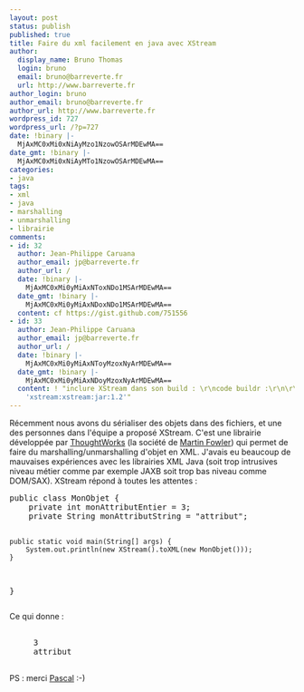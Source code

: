 ```yaml
---
layout: post
status: publish
published: true
title: Faire du xml facilement en java avec XStream
author:
  display_name: Bruno Thomas
  login: bruno
  email: bruno@barreverte.fr
  url: http://www.barreverte.fr
author_login: bruno
author_email: bruno@barreverte.fr
author_url: http://www.barreverte.fr
wordpress_id: 727
wordpress_url: /?p=727
date: !binary |-
  MjAxMC0xMi0xNiAyMzo1NzowOSArMDEwMA==
date_gmt: !binary |-
  MjAxMC0xMi0xNiAyMTo1NzowOSArMDEwMA==
categories:
- java
tags:
- xml
- java
- marshalling
- unmarshalling
- librairie
comments:
- id: 32
  author: Jean-Philippe Caruana
  author_email: jp@barreverte.fr
  author_url: /
  date: !binary |-
    MjAxMC0xMi0yMiAxNToxNDo1MSArMDEwMA==
  date_gmt: !binary |-
    MjAxMC0xMi0yMiAxNDoxNDo1MSArMDEwMA==
  content: cf https://gist.github.com/751556
- id: 33
  author: Jean-Philippe Caruana
  author_email: jp@barreverte.fr
  author_url: /
  date: !binary |-
    MjAxMC0xMi0yMiAxNToyMzoxNyArMDEwMA==
  date_gmt: !binary |-
    MjAxMC0xMi0yMiAxNDoyMzoxNyArMDEwMA==
  content: ! "inclure XStream dans son build : \r\ncode buildr :\r\n\r\nXSTREAM =
    'xstream:xstream:jar:1.2'"
---
```

<p>Récemment nous avons du sérialiser des objets dans des fichiers, et une des personnes dans l'équipe a proposé XStream. C'est une librairie développée par <a href="http://www.thoughtworks.com/">ThoughtWorks</a> (la société de <a href="http://martinfowler.com/">Martin Fowler</a>) qui permet de faire du marshalling/unmarshalling d'objet en XML. J'avais eu beaucoup de mauvaises expériences avec les librairies XML Java (soit trop intrusives niveau métier comme par exemple JAXB soit trop bas niveau comme DOM/SAX). XStream répond à toutes les attentes :</p>
<pre lang="java">public class MonObjet {
    private int monAttributEntier = 3;
    private String monAttributString = "attribut";

    public static void main(String[] args) {
        System.out.println(new XStream().toXML(new MonObjet()));
    }
}</pre>
<p>Ce qui donne :</p>
<pre lang="xml">
  <MonObjet> 
     <monAttributEntier>3</monAttributEntier>
     <monAttributString>attribut</monAttributString>
  </MonObjet> 
</pre>
<p>PS : merci <a title="Pascal" href="http://blog.extremepill.com/" target="_blank">Pascal</a> :-)</p>
